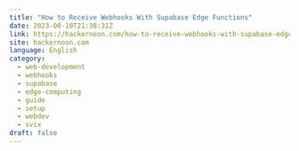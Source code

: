 ```yaml
---
title: "How to Receive Webhooks With Supabase Edge Functions"
date: 2023-08-10T21:38:31Z
link: https://hackernoon.com/how-to-receive-webhooks-with-supabase-edge-functions?source=rss&utm_medium=RSS&utm_source=news.12bit.vn
site: hackernoon.com
language: English
category:
  - web-development
  - webhooks
  - supabase
  - edge-computing
  - guide
  - setup
  - webdev
  - svix
draft: false
---
```

